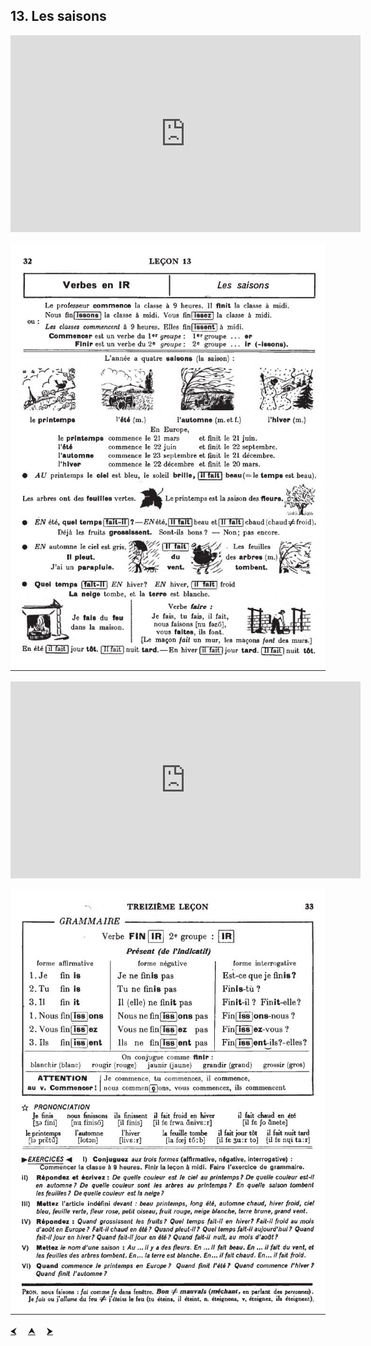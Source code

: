 ## 13. Les saisons

<iframe width="560" height="315" src="https://www.youtube.com/embed/mGVWX42ysL4" frameborder="0" allow="accelerometer; autoplay; encrypted-media; gyroscope; picture-in-picture" allowfullscreen></iframe>

![13A](img/13A.JPG)

<iframe width="560" height="315" src="https://www.youtube.com/embed/Chud2IytQQY" frameborder="0" allow="accelerometer; autoplay; encrypted-media; gyroscope; picture-in-picture" allowfullscreen></iframe>

![13B](img/13B.JPG)

<p>
  <a href='12.html' title='Önceki sayfa'>⮜</a>&emsp;
  <a href='..' title='Ana sayfa'>⮝</a>&emsp;
  <a href='14.html' title='Sonraki sayfa'>⮞</a>
</p>